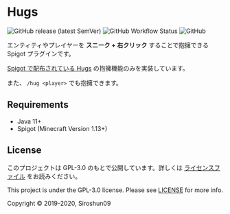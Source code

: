 # Hugs
![GitHub release (latest SemVer)](https://img.shields.io/github/v/release/okocraft/Hugs)
![GitHub Workflow Status](https://img.shields.io/github/workflow/status/okocraft/Hugs/Java%20CI)
![GitHub](https://img.shields.io/github/license/okocraft/Hugs)

エンティティやプレイヤーを **スニーク + 右クリック** することで抱擁できる Spigot プラグインです。

[Spigot で配布されている Hugs](https://www.spigotmc.org/resources/hugs.39722/) の抱擁機能のみを実装しています。

また、 `/hug <player>` でも抱擁できます。

## Requirements

- Java 11+
- Spigot (Minecraft Version 1.13+)

## License

このプロジェクトは GPL-3.0 のもとで公開しています。詳しくは [ライセンスファイル](LICENSE) をお読みください。

This project is under the GPL-3.0 license. Please see [LICENSE](LICENSE) for more info.

Copyright © 2019-2020, Siroshun09